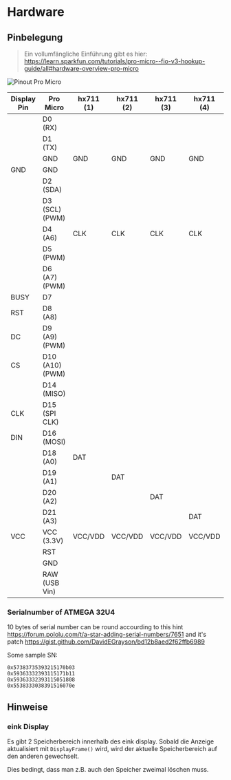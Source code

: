 # Hardware
## Pinbelegung

> Ein vollumfängliche Einführung gibt es hier: https://learn.sparkfun.com/tutorials/pro-micro--fio-v3-hookup-guide/all#hardware-overview-pro-micro

![Pinout Pro Micro](https://cdn.sparkfun.com/assets/9/c/3/c/4/523a1765757b7f5c6e8b4567.png)


| Display Pin | Pro Micro | hx711 (1) | hx711 (2) | hx711 (3) | hx711 (4) |
| ------ | ------ | - | - | - | - |
| | D0 (RX) | 
| | D1 (TX) |
|  | GND | GND | GND | GND | GND | 
| GND | GND |
| | D2 (SDA) |
| | D3 (SCL) (PWM) |
| | D4 (A6) | CLK | CLK | CLK | CLK
| | D5 (PWM) |
| | D6 (A7) (PWM) |
| BUSY | D7 |
| RST | D8 (A8) | 
| DC | D9 (A9) (PWM) |
| CS | D10 (A10) (PWM) |
| | D14 (MISO) |
| CLK | D15 (SPI CLK) |
| DIN | D16 (MOSI) |
| | D18 (A0) | DAT |
| | D19 (A1) | | DAT
| | D20 (A2) | | | DAT
| | D21 (A3) | | | | DAT
| VCC | VCC (3.3V) | VCC/VDD | VCC/VDD | VCC/VDD | VCC/VDD | 
|  | RST |
|  | GND |
|  | RAW (USB Vin) |


### Serialnumber of ATMEGA 32U4

10 bytes of serial number can be round accourding to this hint https://forum.pololu.com/t/a-star-adding-serial-numbers/7651
and it's patch https://gist.github.com/DavidEGrayson/bd12b8aed2f62ffb6989

Some sample SN:
```
0x57383735393215170b03
0x59363332393115171b11
0x59363332393115051808
0x5538333038391516070e
```

## Hinweise

### eink Display

Es gibt 2 Speicherbereich innerhalb des eink display. 
Sobald die Anzeige aktualisiert mit `DisplayFrame()` wird, wird der aktuelle Speicherbereich auf den anderen gewechselt.

Dies bedingt, dass man z.B. auch den Speicher zweimal löschen muss.


